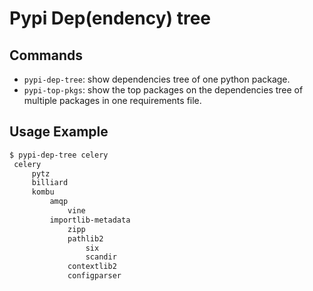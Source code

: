 # Pypi Dep(endency) tree
## Commands

* `pypi-dep-tree`: show dependencies tree of one python package.
* `pypi-top-pkgs`: show the top packages on the dependencies tree of multiple packages in one requirements file.

## Usage Example

```sh
$ pypi-dep-tree celery
 celery
     pytz
     billiard
     kombu
         amqp
             vine
         importlib-metadata
             zipp
             pathlib2
                 six
                 scandir
             contextlib2
             configparser
```
